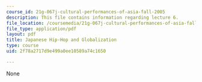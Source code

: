 ```yaml
---
course_id: 21g-067j-cultural-performances-of-asia-fall-2005
description: This file contains information regarding lecture 6.
file_location: /coursemedia/21g-067j-cultural-performances-of-asia-fall-2005/2f78a2717d9e499a0ee10589a74c1650_MIT21G_067JF05_l6_jhh.pdf
file_type: application/pdf
layout: pdf
title: Japanese Hip-Hop and Globalization
type: course
uid: 2f78a2717d9e499a0ee10589a74c1650

---
```

None